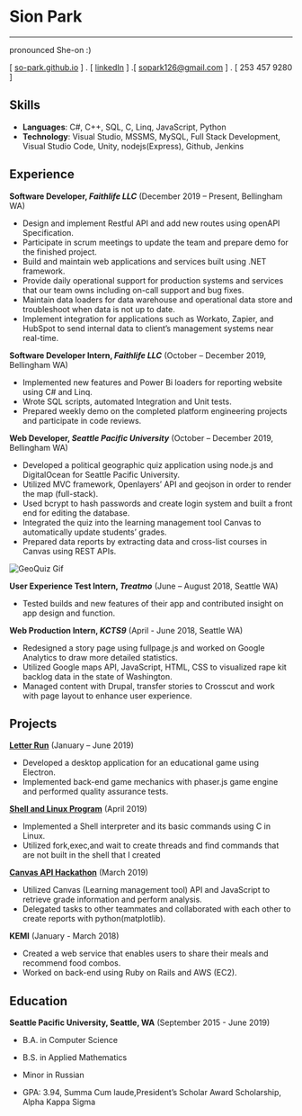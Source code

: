 # Sion Park
---
pronounced She-on :)

[ [so-park.github.io](https://so-park.github.io) ] . [ [linkedIn](https://www.linkedin.com/in/sion-park) ] .[ sopark126@gmail.com ] . [ 253 457 9280 ]

## Skills

- **Languages**: C#, C++, SQL, C, Linq, JavaScript, Python
- **Technology**: Visual Studio, MSSMS, MySQL, Full Stack Development, Visual Studio Code, Unity, nodejs(Express), Github, Jenkins

## Experience

**Software Developer, *Faithlife LLC*** (December 2019 – Present, Bellingham WA)

- Design and implement Restful API and add new routes using openAPI Specification.
- Participate in scrum meetings to update the team and prepare demo for the finished project.
- Build and maintain web applications and services built using .NET framework.
- Provide daily operational support for production systems and services that our team owns including on-call support and bug fixes.
- Maintain data loaders for data warehouse and operational data store and troubleshoot when data is not up to date.
- Implement integration for applications such as Workato, Zapier, and HubSpot to send internal data to client’s management systems near real-time.

**Software Developer Intern, *Faithlife LLC*** (October – December 2019, Bellingham WA)

- Implemented new features and Power Bi loaders for reporting website using C# and Linq.
- Wrote SQL scripts, automated Integration and Unit tests.
- Prepared weekly demo on the completed platform engineering projects and participate in code reviews.

**Web Developer, *Seattle Pacific University*** (October – December 2019, Bellingham WA)

- Developed a political geographic quiz application using node.js and DigitalOcean for Seattle Pacific University.
- Utilized MVC framework, Openlayers’ API and geojson in order to render the map (full-stack).
- Used bcrypt to hash passwords and create login system and built a front end for editing the database.
- Integrated the quiz into the learning management tool Canvas to automatically update students’ grades.
- Prepared data reports by extracting data and cross-list courses in Canvas using REST APIs.

![GeoQuiz Gif](https://github.com/so-park/geoquiz-application/blob/master/images/quiz-demo.gif)

**User Experience Test Intern, *Treatmo*** (June – August 2018, Seattle WA)

- Tested builds and new features of their app and contributed insight on app design and function.

**Web Production Intern, *KCTS9*** (April - June 2018, Seattle WA)

- Redesigned a story page using fullpage.js and worked on Google Analytics to draw more detailed statistics.
- Utilized Google maps API, JavaScript, HTML, CSS to visualized rape kit backlog data in the state of Washington.
- Managed content with Drupal, transfer stories to Crosscut and work with page layout to enhance user experience.

## Projects

**[Letter Run](https://github.com/so-park/letterrun)** (January – June 2019)

- Developed a desktop application for an educational game using Electron.
- Implemented back-end game mechanics with phaser.js game engine and performed quality assurance tests.

**[Shell and Linux Program](https://github.com/so-park/csc3350-linux-utils)** (April 2019)

- Implemented a Shell interpreter and its basic commands using C in Linux.
- Utilized fork,exec,and wait to create threads and find commands that are not built in the shell that I created

**[Canvas API Hackathon](https://github.com/so-park/canvas-api-report)** (March 2019)

- Utilized Canvas (Learning management tool) API and JavaScript to retrieve grade information and perform analysis.
- Delegated tasks to other teammates and collaborated with each other to create reports with python(matplotlib).

**KEMI** (January - March 2018)

- Created a web service that enables users to share their meals and recommend food combos. 
- Worked on back-end using Ruby on Rails and AWS (EC2).

## Education

**Seattle Pacific University, Seattle, WA** (September 2015 - June 2019)

- B.A. in Computer Science
- B.S. in Applied Mathematics
- Minor in Russian

- GPA: 3.94, Summa Cum laude,President’s Scholar Award Scholarship, Alpha Kappa Sigma
